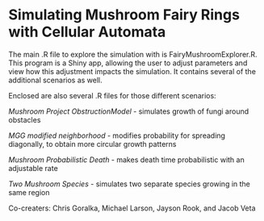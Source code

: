 # Simulating Mushroom Fairy Rings with Cellular Automata

The main .R file to explore the simulation with is FairyMushroomExplorer.R. This program is a Shiny app, allowing the user to adjust parameters and view how this adjustment impacts the simulation. It contains several of the additional scenarios as well.

Enclosed are also several .R files for those different scenarios:

*Mushroom Project ObstructionModel* - simulates growth of fungi around obstacles

*MGG modified neighborhood* - modifies probability for spreading diagonally, to obtain more circular growth patterns

*Mushroom Probabilistic Death* - makes death time probabilistic with an adjustable rate

*Two Mushroom Species* - simulates two separate species growing in the same region

Co-creaters: Chris Goralka, Michael Larson, Jayson Rook, and Jacob Veta
